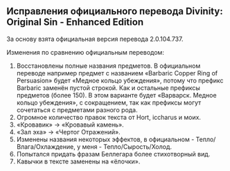 Исправления официального перевода Divinity: Original Sin - Enhanced Edition
---------------------------------------------------------------------------

За основу взята официальная версия перевода 2.0.104.737.

Изменения по сравнению официальным переводом:

1. Восстановлены полные названия предметов. В официальном переводе например предмет с названием «Barbaric Copper Ring of Persuasion» будет «Медное кольцо убеждения», потому что префикс Barbaric заменён пустой строкой. Как и остальные префиксы предметов (более 150). В этом варианте будет «Варварск. Медное кольцо убеждения», с сокращением, так как префиксы могут сочетаться с предметами разного рода.
2. Огромное количество правок текста от Hort, iccharus и моих.
3. «Кровавик» -> «Кровавый камень».
4. «Зал эха» -> «Чертог Отражений».
5. Изменены названия некоторых эффектов, в официальном - Тепло/Влага/Охлаждение, у меня - Тепло/Сырость/Холод.
6. Попытался придать фразам Беллегара более стихотворный вид.
7. Кавычки в тексте заменены на «ёлочки».